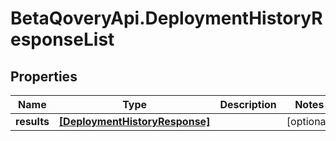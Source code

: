 # BetaQoveryApi.DeploymentHistoryResponseList

## Properties

Name | Type | Description | Notes
------------ | ------------- | ------------- | -------------
**results** | [**[DeploymentHistoryResponse]**](DeploymentHistoryResponse.md) |  | [optional] 


